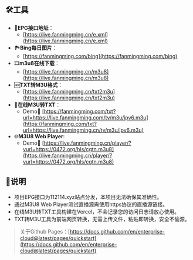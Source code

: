 
## 🛠️工具
- 📆**EPG接口地址**：
  -  [https://live.fanmingming.cn/e.xml](https://live.fanmingming.cn/e.xml)
- 🏞️**Bing每日图片**：
  -  [https://fanmingming.com/bing](https://fanmingming.com/bing)
- 🎞️**m3u8在线下载**：
  -  [https://live.fanmingming.cn/m3u8](https://live.fanmingming.cn/m3u8)
- 🆕**TXT转M3U格式**：
  - [https://live.fanmingming.cn/txt2m3u](https://live.fanmingming.cn/txt2m3u)
- 📄**在线M3U转TXT**：
  - Demo🔗 [https://fanmingming.com/txt?url=https://live.fanmingming.com/tv/m3u/ipv6.m3u](https://fanmingming.com/txt?url=https://live.fanmingming.cn/tv/m3u/ipv6.m3u)
- 🌐**M3U8 Web Player**:
  - Demo🔗 [https://live.fanmingming.cn/player/?vurl=https://0472.org/hls/cgtn.m3u8](https://live.fanmingming.cn/player/?vurl=https://0472.org/hls/cgtn.m3u8)

## 📖说明
- 项目EPG接口为112114.xyz站点分发，本项目无法确保其准确性。
- 通过M3U8 Web Player测试直播源需使用https协议的直播源链接。
- 在线M3U转TXT工具构建在Vercel，不会记录您的访问日志请放心使用。
- TXT转M3U工具为前端网页转换，无需上传文件，粘贴即转换，安全不偷源。

> 关于Github Pages：[https://docs.github.com/en/enterprise-cloud@latest/pages/quickstart](https://docs.github.com/en/enterprise-cloud@latest/pages/quickstart)
